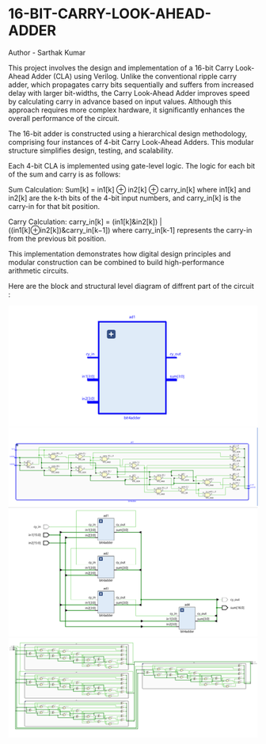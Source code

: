 # 16-BIT-CARRY-LOOK-AHEAD-ADDER
Author - Sarthak Kumar

This project involves the design and implementation of a 16-bit Carry Look-Ahead Adder (CLA) using Verilog. Unlike the conventional ripple carry adder, which propagates carry bits sequentially and suffers from increased delay with larger bit-widths, the Carry Look-Ahead Adder improves speed by calculating carry in advance based on input values. Although this approach requires more complex hardware, it significantly enhances the overall performance of the circuit.

The 16-bit adder is constructed using a hierarchical design methodology, comprising four instances of 4-bit Carry Look-Ahead Adders. This modular structure simplifies design, testing, and scalability.

Each 4-bit CLA is implemented using gate-level logic. The logic for each bit of the sum and carry is as follows:

Sum Calculation:
Sum[k] = in1[k] ⊕ in2[k] ⊕ carry_in[k]
where in1[k] and in2[k] are the k-th bits of the 4-bit input numbers, and carry_in[k] is the carry-in for that bit position.

Carry Calculation:
carry_in[k] = (in1[k]&in2[k]) | ((in1[k]⊕in2[k])&carry_in[k−1])
where carry_in[k-1] represents the carry-in from the previous bit position.

This implementation demonstrates how digital design principles and modular construction can be combined to build high-performance arithmetic circuits.

Here are the block and structural level diagram of diffrent part of the circuit : 

![4 BIT CLA BLOCK DIAGRAM](https://raw.githubusercontent.com/SarthakRagwan/16-BIT-CARRY-LOOK-AHEAD-ADDER/refs/heads/main/4bit-cla-block.png)
![4 BIT CLA GATE LEVEL DIAGRAM](https://raw.githubusercontent.com/SarthakRagwan/16-BIT-CARRY-LOOK-AHEAD-ADDER/refs/heads/main/4bit-cla-gatelvl.png)
![16 BIT CLA BLOCK DIAGRAM](https://raw.githubusercontent.com/SarthakRagwan/16-BIT-CARRY-LOOK-AHEAD-ADDER/refs/heads/main/16bit-cla-block.png)
![16 BIT CLA GATE LEVEL DIAGRAM](https://raw.githubusercontent.com/SarthakRagwan/16-BIT-CARRY-LOOK-AHEAD-ADDER/refs/heads/main/16bit-cla-gatelvl.png)
